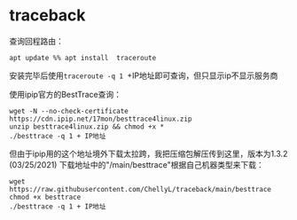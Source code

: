 # traceback

查询回程路由：
```
apt update %% apt install  traceroute
```
安装完毕后使用```traceroute -q 1 ```+IP地址即可查询，但只显示ip不显示服务商

使用ipip官方的BestTrace查询：
```
wget -N --no-check-certificate https://cdn.ipip.net/17mon/besttrace4linux.zip
unzip besttrace4linux.zip && chmod +x *
./besttrace -q 1 + IP地址
```
但由于ipip用的这个地址境外下载太拉跨，我把压缩包解压传到这里，版本为1.3.2 (03/25/2021)
下载地址中的"/main/besttrace"根据自己机器类型来下载：
```
wget https://raw.githubusercontent.com/ChellyL/traceback/main/besttrace
chmod +x besttrace
./besttrace -q 1 + IP地址
```

